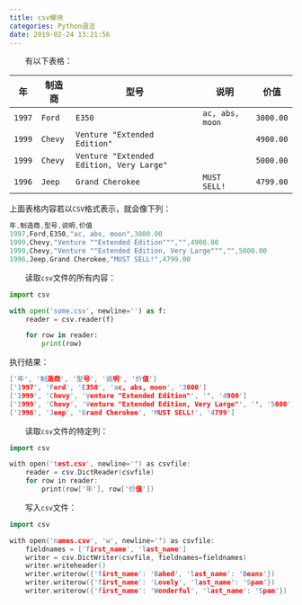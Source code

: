 ```yaml
---
title: csv模块
categories: Python语法
date: 2019-02-24 13:21:56
---
```

&emsp;&emsp;有以下表格：<!--more-->

年     | 制造商   | 型号                                     | 说明            | 价值
-------|---------|------------------------------------------|-----------------|----
`1997` | `Ford`  | `E350`                                   | `ac, abs, moon` | `3000.00`
`1999` | `Chevy` | `Venture "Extended Edition"`             |                 | `4900.00`
`1999` | `Chevy` | `Venture "Extended Edition, Very Large"` |                 | `5000.00`
`1996` | `Jeep`  | `Grand Cherokee`                         | `MUST SELL!`    | `4799.00`

上面表格内容若以`CSV`格式表示，就会像下列：

``` cpp
年,制造商,型号,说明,价值
1997,Ford,E350,"ac, abs, moon",3000.00
1999,Chevy,"Venture ""Extended Edition""","",4900.00
1999,Chevy,"Venture ""Extended Edition, Very Large""","",5000.00
1996,Jeep,Grand Cherokee,"MUST SELL!",4799.00
```

&emsp;&emsp;读取`csv`文件的所有内容：

``` python
import csv

with open('some.csv', newline='') as f:
    reader = csv.reader(f)

    for row in reader:
        print(row)
```

执行结果：

``` cpp
['年', '制造商', '型号', '说明', '价值']
['1997', 'Ford', 'E350', 'ac, abs, moon', '3000']
['1999', 'Chevy', 'Venture "Extended Edition"', '', '4900']
['1999', 'Chevy', 'Venture "Extended Edition, Very Large"', '', '5000']
['1996', 'Jeep', 'Grand Cherokee', 'MUST SELL!', '4799']
```

&emsp;&emsp;读取`csv`文件的特定列：

``` cpp
import csv

with open('test.csv', newline='') as csvfile:
    reader = csv.DictReader(csvfile)
    for row in reader:
        print(row['年'], row['价值'])
```

&emsp;&emsp;写入`csv`文件：

``` cpp
import csv

with open('names.csv', 'w', newline='') as csvfile:
    fieldnames = ['first_name', 'last_name']
    writer = csv.DictWriter(csvfile, fieldnames=fieldnames)
    writer.writeheader()
    writer.writerow({'first_name': 'Baked', 'last_name': 'Beans'})
    writer.writerow({'first_name': 'Lovely', 'last_name': 'Spam'})
    writer.writerow({'first_name': 'Wonderful', 'last_name': 'Spam'})
```